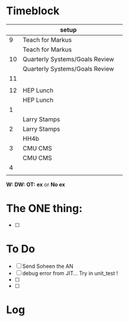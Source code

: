 # Timeblock

|     | setup                          |     |
| --- | ------------------------------ | --- |
| 9   | Teach for Markus               |     |
|     | Teach for Markus               |     |
| 10  | Quarterly Systems/Goals Review |     |
|     | Quarterly Systems/Goals Review |     |
| 11  |                                |     |
|     |                                |     |
| 12  | HEP Lunch                      |     |
|     | HEP Lunch                      |     |
| 1   |                                |     |
|     | Larry Stamps                   |     |
| 2   | Larry Stamps                   |     |
|     | HH4b                           |     |
| 3   | CMU CMS                        |     |
|     | CMU CMS                        |     |
| 4   |                                |     |
|     |                                |     |

**W:**
**DW:**
**OT:**
**ex** or **No ex**

# The ONE thing: 
- [ ] 


# To Do
- [ ] Send Soheen the AN
- [ ] debug error from JIT... Try in unit_test ! 
- [ ] 
- [ ] 


# Log

